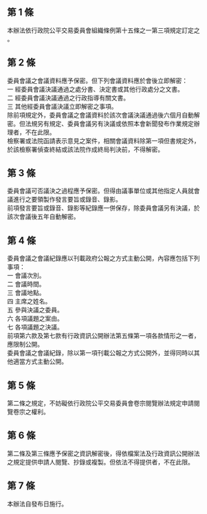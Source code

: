 第 1 條
-------
本辦法依行政院公平交易委員會組織條例第十五條之一第三項規定訂定之  
。

第 2 條
-------
委員會議之會議資料應予保密。但下列會議資料應於會後立即解密：  
一  經委員會議決議通過之處分書、決定書或其他行政處分之文書。  
二  經委員會議決議通過之行政指導有關文書。  
三  其他經委員會議決議立即解密之事項。  
除前項規定外，委員會議之會議資料於該次會議決議通過後六個月自動解  
密。但法規另有規定、委員會議另有決議或依照本會新聞發布作業規定辦  
理者，不在此限。  
檢察署或法院函請表示意見之案件，相關會議資料除第一項但書規定外，  
於該檢察署偵查終結或該法院作成終局判決前，不得解密。

第 3 條
-------
委員會議可否議決之過程應予保密。但得由議事單位或其他指定人員就會  
議進行之要領製作發言要旨或錄音、錄影。  
前項發言要旨或錄音、錄影等紀錄應一併保存，除委員會議另有決議，於  
該次會議後五年自動解密。

第 4 條
-------
委員會議之會議紀錄應以刊載政府公報之方式主動公開，內容應包括下列  
事項：  
一  會議次別。  
二  會議時間。  
三  會議地點。  
四  主席之姓名。  
五  參與決議之委員。  
六  各項議題之案由。  
七  各項議題之決議。  
前項第六款及第七款有行政資訊公開辦法第五條第一項各款情形之一者，  
應限制公開。  
委員會議之會議紀錄，除以第一項刊載公報之方式公開外，並得同時以其  
他適當方式主動公開。

第 5 條
-------
第二條之規定，不妨礙依行政院公平交易委員會卷宗閱覽辦法規定申請閱  
覽卷宗之權利。

第 6 條
-------
第二條及第三條應予保密之資訊解密後，得依檔案法及行政資訊公開辦法  
之規定提供申請人閱覽、抄錄或複製。但依法不得提供者，不在此限。

第 7 條
-------
本辦法自發布日施行。

